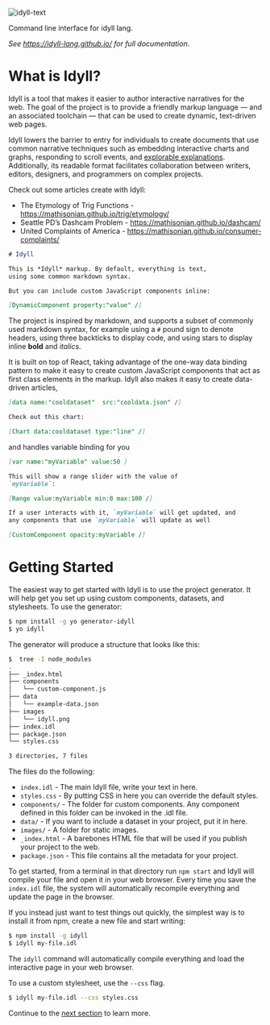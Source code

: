 ![idyll-text](https://cloud.githubusercontent.com/assets/1074773/24593896/95730fba-17dc-11e7-82dd-ae7335f205b6.png)

Command line interface for idyll lang. 

*See https://idyll-lang.github.io/ for full documentation*.

# What is Idyll?

Idyll is a tool that makes it easier to author interactive narratives 
for the web. The goal of the project is to provide a friendly
markup language — and an associated toolchain —
that can be used to create dynamic, text-driven web pages. 
 
Idyll lowers the barrier to entry for
individuals to create documents that use common narrative techniques
such as embedding interactive charts and graphs,
responding to scroll events, and [explorable explanations](http://explorableexplanations.com/). Additionally,
its readable format facilitates
collaboration between writers, editors, designers,
and programmers on complex projects.

Check out some articles create with Idyll:

* The Etymology of Trig Functions - https://mathisonian.github.io/trig/etymology/
* Seattle PD’s Dashcam Problem - https://mathisonian.github.io/dashcam/
* United Complaints of America - https://mathisonian.github.io/consumer-complaints/

```md
# Idyll

This is *Idyll* markup. By default, everything is text,
using some common markdown syntax.

But you can include custom JavaScript components inline:

[DynamicComponent property:"value" /]
```

The project is inspired by markdown, and
supports a subset of commonly used markdown
syntax, for example using a `#` pound sign
to denote headers, using three backticks to
display code, and using stars to display inline **bold** and *italics*.

It is built on top of React, taking advantage of the one-way data 
binding pattern to make it easy to create custom JavaScript components
that act as first class elements in the markup. Idyll also makes it 
easy to create data-driven articles,

```md
[data name:"cooldataset"  src:"cooldata.json" /]

Check out this chart:

[Chart data:cooldataset type:"line" /]
```

and handles variable binding for you

```md
[var name:"myVariable" value:50 ]

This will show a range slider with the value of 
`myVariable`:

[Range value:myVariable min:0 max:100 /]

If a user interacts with it, `myVariable` will get updated, and
any components that use `myVariable` will update as well

[CustomComponent opacity:myVariable /]
```



# Getting Started

The easiest way to get started with Idyll is to use the project generator.
It will help get you set up using custom components, datasets, and stylesheets. 
To use the generator:

```sh
$ npm install -g yo generator-idyll
$ yo idyll
```

The generator will produce a structure that looks like this:

```sh
$  tree -I node_modules
.
├── _index.html
├── components
│   └── custom-component.js
├── data
│   └── example-data.json
├── images
│   └── idyll.png
├── index.idl
├── package.json
└── styles.css

3 directories, 7 files
```

The files do the following:

* `index.idl` - The main Idyll file, write your text in here.
* `styles.css` - By putting CSS in here you can override the default styles.
* `components/` - The folder for custom components. Any component defined in this folder can be invoked in the .idl file.
* `data/` - If you want to include a dataset in your project, put it in here.
* `images/` - A folder for static images.
* `_index.html` - A barebones HTML file that will be used if you publish your project to the web.
* `package.json` - This file contains all the metadata for your project.

To get started, from a terminal in that directory run `npm start` and Idyll will compile your 
file and open it in your web browser. Every time you save the `index.idl` file, the system will automatically recompile 
everything and update the page in the browser.

If you instead just want to test things out quickly, the simplest way is to
install it from npm, create a new file and start writing:

```sh
$ npm install -g idyll
$ idyll my-file.idl
```

The `idyll` command will automatically compile everything and load the
interactive page in your web browser.

To use a custom stylesheet, use the `--css` flag.

```sh
$ idyll my-file.idl --css styles.css
```

Continue to the [next section](/configuration-and-styles) to learn more.